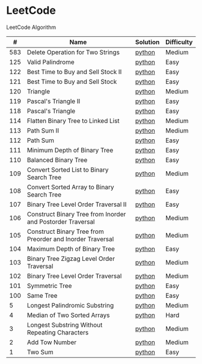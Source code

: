 # LeetCode

LeetCode Algorithm


| # | Name | Solution | Difficulty  |
| --- | --- | --- | --- |
| 583 | Delete Operation for Two Strings | [python](./python/DeleteOperationforTwoStrings/[583]minDistance.py) | Medium | 
| 125 | Valid Palindrome | [python](./python/ValidPalindrome/[125]isPalindrome.py) | Easy |
| 122 | Best Time to Buy and Sell Stock II | [python](./python/BestTimetoBuyandSellStockII/[122]maxProfit.py) | Easy |
| 121 | Best Time to Buy and Sell Stock | [python](./python/BestTimetoBuyandSellStock/[121]maxProfit.py) | Easy |
| 120 | Triangle | [python](./python/Triangle/[120]minimumTotal.py) | Medium |
| 119 | Pascal's Triangle II | [python](./python/Pascal'sTriangleII/[119]getRow.py) | Easy |
| 118 | Pascal's Triangle | [python](./python/Pascal'sTriangle/[118]generate.py) | Easy |
| 114 | Flatten Binary Tree to Linked List | [python](./python/FlattenBinaryTreetoLinkedList/[114]flatten.py) | Medium |
| 113 | Path Sum II | [python](./python/PathSumII/[113]pathSum.py) | Medium |
| 112 | Path Sum | [python](./python/PathSum/[112]hasPathSum.py) | Easy |
| 111 | Minimum Depth of Binary Tree | [python](./python/MinimumDepthofBinaryTree/[111]minDepth.py) | Easy |
| 110 | Balanced Binary Tree | [python](./python/BalancedBinaryTree/[110]isBalanced.py) | Easy |
| 109 | Convert Sorted List to Binary Search Tree | [python](./python/ConvertSortedListtoBinarySearchTree/[109]sortedListToBST.py) | Medium |
| 108 | Convert Sorted Array to Binary Search Tree | [python](./python/ConvertSortedArraytoBinarySearchTree/[108]sortedArrayToBST.py) | Easy |
| 107 | Binary Tree Level Order Traversal II | [python](./python/BinaryTreeLevelOrderTraversalII/[107]levelOrderBottom.py) | Easy |
| 106 | Construct Binary Tree from Inorder and Postorder Traversal | [python](./python/ConstructBinaryTreefromInorderandPostorderTraversal/buildTree.py) | Medium |
| 105 | Construct Binary Tree from Preorder and Inorder Traversal | [python](./python/ConstructBinaryTreefromPreorderandInorderTraversal/buildTree.py) | Medium |
| 104 | Maximum Depth of Binary Tree | [python](./python/MaximumDepthofBinaryTree/[104]MaxDepth.py) | Easy |
| 103 | Binary Tree Zigzag Level Order Traversal | [python](./python/BinaryTreeZigzagLevelOrderTraversal/) | Medium |
| 102 | Binary Tree Level Order Traversal | [python](./python/BinaryTreeLevelOrderTraversal/[102]level%20order.py) | Medium | 
| 101 | Symmetric Tree | [python](./python/SymmetricTree/[101]symmetric%20tree.py) | Easy  | 
| 100 | Same Tree | [python](./python/SameTree/[100]Same%20Tree.py) | Easy | 
| 5 | Longest Palindromic Substring | [python](./python/LongestPalindromicSubstring/[5]Longest%20Palindromic%20Substring.py) | Medium | 
| 4 | Median of Two Sorted Arrays | [python](./python/MedianofTwoSortedArrays/[4]Median%20of%20Two%20Sorted%20Arrays.py) | Hard | 
| 3 | Longest Substring Without Repeating Characters | [python](./python/[3]LonSubStrWithoutRepeatChar/[3]Longest%20Substring%20Without%20Repeating%20Characters.py) | Medium |
| 2 | Add Tow Number| [python](./python/AddTwoNumber/[2]Add%20Two%20Numbers.py) | Medium |
| 1 | Two Sum | [python](./python/TwoSum/[1]Two%20Sum.py) | Easy |